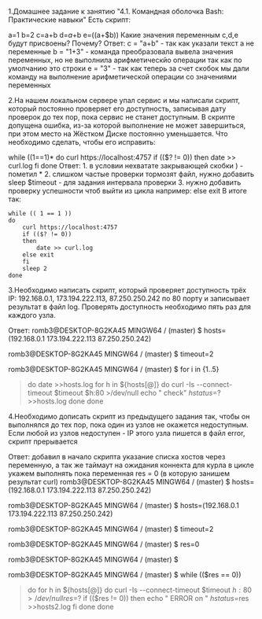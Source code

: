 1.Домашнее задание к занятию "4.1. Командная оболочка Bash: Практические навыки"
Есть скрипт:

a=1
b=2
c=a+b
d=$a+$b
e=$(($a+$b))
Какие значения переменным c,d,e будут присвоены?
Почему?
Ответ:
c = "a+b" - так как указали текст а не переменные
b = "1+3" - команда преобразовала вывела значения переменных, но не выполнила арифметическйо операции так как по умолчанию это строки 
e = "3"   - так как теперь за счет скобок мы дали команду на выполнение арифметической операции со значениями переменных 

2.На нашем локальном сервере упал сервис и мы написали скрипт, который постоянно проверяет его доступность, записывая дату проверок до тех пор, пока сервис не станет доступным. В скрипте допущена ошибка, из-за которой выполнение не может завершиться, при этом место на Жёстком Диске постоянно уменьшается. Что необходимо сделать, чтобы его исправить:

while ((1==1)*
do
curl https://localhost:4757
if (($? != 0))
then
date >> curl.log
fi
done
Ответ:
    1. в условии нехватате закрывающей скобки ) - пометил *
    2. слишком частые проверки тормозят файл, нужно добавить sleep $timeout - для задания интервала проверки
    3. нужно добавить проверку успешности чтоб выйти из цикла
       например: else exit
В итоге так:

    while (( 1 == 1 ))
    do
        curl https://localhost:4757
        if (($? != 0))
        then
            date >> curl.log
        else exit
        fi
        sleep 2
    done

3.Необходимо написать скрипт, который проверяет доступность трёх IP: 192.168.0.1, 173.194.222.113, 87.250.250.242 по 80 порту и записывает результат в файл log. Проверять доступность необходимо пять раз для каждого узла.

Ответ:
romb3@DESKTOP-8G2KA45 MINGW64 / (master)
$ hosts=(192.168.0.1 173.194.222.113 87.250.250.242)

romb3@DESKTOP-8G2KA45 MINGW64 / (master)
$ timeout=2

romb3@DESKTOP-8G2KA45 MINGW64 / (master)
$ for i in {1..5}
> do
> date >>hosts.log
>     for h in ${hosts[@]}
>     do
> curl -Is --connect-timeout $timeout $h:80 >/dev/null
>         echo "    check" $h status=$? >>hosts.log
>     done
> done

4.Необходимо дописать скрипт из предыдущего задания так, чтобы он выполнялся до тех пор, пока один из узлов не окажется недоступным. Если любой из узлов недоступен - IP этого узла пишется в файл error, скрипт прерывается

Ответ:
добавил в начало скрипта указание списка хостов через переменную, а так же таймаут на ожидания коннекта для курла в цикле укажем выполнять пока переменная res = 0 (в которую занишем результат curl)
romb3@DESKTOP-8G2KA45 MINGW64 / (master)
$ hosts=(192.168.0.1 173.194.222.113 87.250.250.242)

romb3@DESKTOP-8G2KA45 MINGW64 / (master)
$ hosts=(192.168.0.1 173.194.222.113 87.250.250.242)

romb3@DESKTOP-8G2KA45 MINGW64 / (master)
$ timeout=2

romb3@DESKTOP-8G2KA45 MINGW64 / (master)
$ res=0

romb3@DESKTOP-8G2KA45 MINGW64 / (master)
$

romb3@DESKTOP-8G2KA45 MINGW64 / (master)
$ while (($res == 0))
> do
>     for h in ${hosts[@]}
>     do
> curl -Is --connect-timeout $timeout $h:80 >/dev/null
> res=$?
> if (($res != 0))
> then
>     echo "    ERROR on " $h status=$res >>hosts2.log
> fi
>     done
> done